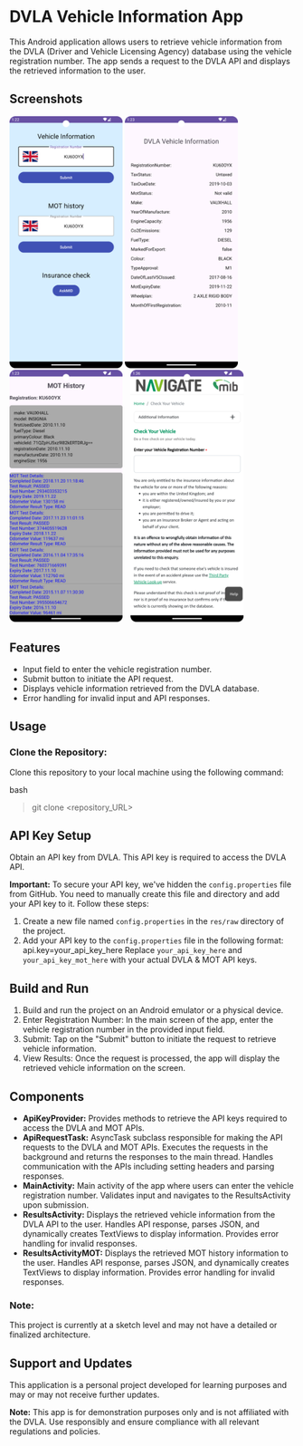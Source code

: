 # DVLA Vehicle Information App

This Android application allows users to retrieve vehicle information from the DVLA (Driver and Vehicle Licensing Agency) database using the vehicle registration number. The app sends a request to the DVLA API and displays the retrieved information to the user.

## Screenshots
<p>
   <img src="screenshot_1.png" alt="Screenshot" width="200" style="display:inline-block;"/>
  <img src="screenshot2.png" alt="Screenshot" width="200" style="display:inline-block; margin-right:10px;"/>
  <img src="screenshot3.png" alt="Screenshot" width="200" style="display:inline-block; margin-right:10px;"/>
  <img src="screenshot4.png" alt="Screenshot" width="200" style="display:inline-block; margin-right:10px;"/>
</p>

## Features
- Input field to enter the vehicle registration number.
- Submit button to initiate the API request.
- Displays vehicle information retrieved from the DVLA database.
- Error handling for invalid input and API responses.

## Usage
### Clone the Repository:
Clone this repository to your local machine using the following command:
>
bash
>git clone <repository_URL>

## API Key Setup
Obtain an API key from DVLA. This API key is required to access the DVLA API.

**Important:** To secure your API key, we've hidden the `config.properties` file from GitHub. You need to manually create this file and directory and add your API key to it. Follow these steps:

1. Create a new file named `config.properties` in the `res/raw` directory of the project.
2. Add your API key to the `config.properties` file in the following format:
   api.key=your_api_key_here
Replace `your_api_key_here` and `your_api_key_mot_here` with your actual DVLA & MOT API keys.

## Build and Run
1. Build and run the project on an Android emulator or a physical device.
2. Enter Registration Number: In the main screen of the app, enter the vehicle registration number in the provided input field.
3. Submit: Tap on the "Submit" button to initiate the request to retrieve vehicle information.
4. View Results: Once the request is processed, the app will display the retrieved vehicle information on the screen.


## Components
- **ApiKeyProvider:** Provides methods to retrieve the API keys required to access the DVLA and MOT APIs.
- **ApiRequestTask:** AsyncTask subclass responsible for making the API requests to the DVLA and MOT APIs. Executes the requests in the background and returns the responses to the main thread. Handles communication with the APIs including setting headers and parsing responses.
- **MainActivity:** Main activity of the app where users can enter the vehicle registration number. Validates input and navigates to the ResultsActivity upon submission.
- **ResultsActivity:** Displays the retrieved vehicle information from the DVLA API to the user. Handles API response, parses JSON, and dynamically creates TextViews to display information. Provides error handling for invalid responses.
- **ResultsActivityMOT:** Displays the retrieved MOT history information to the user. Handles API response, parses JSON, and dynamically creates TextViews to display information. Provides error handling for invalid responses.
### Note:
This project is currently at a sketch level and may not have a detailed or finalized architecture.

## Support and Updates
This application is a personal project developed for learning purposes and may or may not receive further updates.

**Note:** This app is for demonstration purposes only and is not affiliated with the DVLA. Use responsibly and ensure compliance with all relevant regulations and policies.
